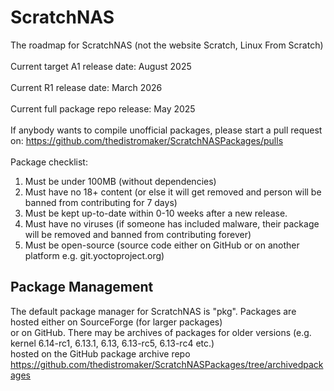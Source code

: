 # ScratchNAS
The roadmap for ScratchNAS (not the website Scratch, Linux From Scratch)<br>  
Current target A1 release date: August 2025<br>  
Current R1 release date: March 2026<br>  
Current full package repo release: May 2025<br>  
If anybody wants to compile unofficial packages, please start a pull request on: https://github.com/thedistromaker/ScratchNASPackages/pulls<br>  
Package checklist:<br> 
1. Must be under 100MB (without dependencies)<br> 
2. Must have no 18+ content (or else it will get removed and person will be banned from contributing for 7 days)<br> 
3. Must be kept up-to-date within 0-10 weeks after a new release.<br> 
4. Must have no viruses (if someone has included malware, their package will be removed and banned from contributing forever)<br>
5. Must be open-source (source code either on GitHub or on another platform e.g. git.yoctoproject.org)<br>

## Package Management
The default package manager for ScratchNAS is "pkg". Packages are hosted either on SourceForge (for larger packages)<br> 
or on GitHub. There may be archives of packages for older versions (e.g. kernel 6.14-rc1, 6.13.1, 6.13, 6.13-rc5, 6.13-rc4 etc.)<br> 
hosted on the GitHub package archive repo https://github.com/thedistromaker/ScratchNASPackages/tree/archivedpackages

